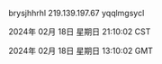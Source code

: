 brysjhhrhl 219.139.197.67 yqqlmgsycl

2024年 02月 18日 星期日 21:10:02 CST

2024年 02月 18日 星期日 13:10:02 GMT
